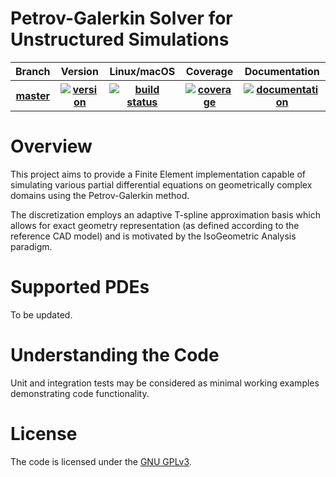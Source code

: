 # Petrov-Galerkin Solver for Unstructured Simulations

<table>
	<tr>
		<th>Branch</th>
		<th>Version</th>
		<th>Linux/macOS</th>
		<th>Coverage</th>
		<th>Documentation</th>
	</tr>
	<tr>
		<th>
			<a href="https://github.com/PhilipZwanenburg/PeGaSUS/tree/master">
				master
			</a>
		</th>
		<th>
			<a href="https://badge.fury.io/">
				<img src="https://badge.fury.io/gh/PhilipZwanenburg%2FPeGaSUS.svg"
				     title="version">
			</a>
		</th>
		<th>
			<a href="https://travis-ci.org/PhilipZwanenburg/PeGaSUS">
				<img src="https://travis-ci.org/PhilipZwanenburg/PeGaSUS.svg?branch=master"
				     title="build status">
			</a>
		</th>
		<th>
			<a href="https://codecov.io/gh/PhilipZwanenburg/PeGaSUS/branch/master">
				<img src="https://codecov.io/gh/PhilipZwanenburg/PeGaSUS/branch/master/graph/badge.svg"
				     title="coverage">
			</a>
		</th>
		<th>
			<a href="https://codedocs.xyz/PhilipZwanenburg/PeGaSUS/">
				<img src="https://codedocs.xyz/PhilipZwanenburg/PeGaSUS.svg"
				     title="documentation">
			</a>
		</th>
	</tr>
</table>


# Overview

This project aims to provide a Finite Element implementation capable of simulating various partial
differential equations on geometrically complex domains using the Petrov-Galerkin method.

The discretization employs an adaptive T-spline approximation basis which allows for exact geometry
representation (as defined according to the reference CAD model) and is motivated by the
IsoGeometric Analysis paradigm.

# Supported PDEs

To be updated.

# Understanding the Code

Unit and integration tests may be considered as minimal working examples demonstrating code
functionality.


# License

The code is licensed under the [GNU GPLv3](LICENSE.md).
